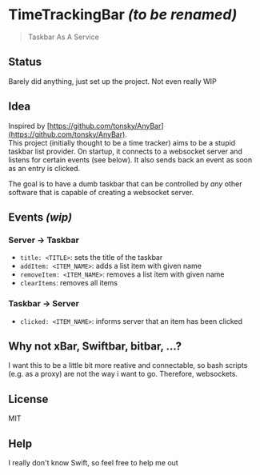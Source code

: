 # TimeTrackingBar _(to be renamed)_
> Taskbar As A Service

## Status
Barely did anything, just set up the project. Not even really WIP

## Idea
Inspired by [https://github.com/tonsky/AnyBar](https://github.com/tonsky/AnyBar).  
This project (initially thought to be a time tracker) aims to be a stupid taskbar list provider.
On startup, it connects to a websocket server and listens for certain events (see below).
It also sends back an event as soon as an entry is clicked. 

The goal is to have a dumb taskbar that can be controlled by _any_ other software that is capable of creating a websocket server.

## Events _(wip)_

### Server -> Taskbar
- `title: <TITLE>`: sets the title of the taskbar
- `addItem: <ITEM_NAME>`: adds a list item with given name
- `removeItem: <ITEM_NAME>`: removes a list item with given name
- `clearItems`: removes all items

### Taskbar -> Server
- `clicked: <ITEM_NAME>`: informs server that an item has been clicked

## Why not xBar, Swiftbar, bitbar, ...?
I want this to be a little bit more reative and connectable, so bash scripts (e.g. as a proxy) are not the way i want to go.
Therefore, websockets.

## License
MIT

## Help
I really don't know Swift, so feel free to help me out
